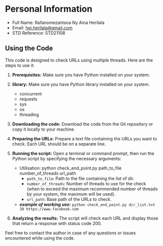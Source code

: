 # Personal Information

- Full Name: Rafanomezantsoa Ny Aina Herilala
- Email: hei.herilala@gmail.com
- STD Reference: STD21108

## Using the Code

This code is designed to check URLs using multiple threads. Here are the steps to use it:

1. **Prerequisites:** Make sure you have Python installed on your system.

2. **library:** Make sure you have Python library installed on your system.
    - concurrent
    - requests
    - sys
    - os
    - threading

3. **Downloading the code:** Download the code from the Git repository or copy it locally to your machine.

4. **Preparing the URLs:** Prepare a text file containing the URLs you want to check. Each URL should be on a separate line.

5. **Running the script:** Open a terminal or command prompt, then run the Python script by specifying the necessary arguments:
    - Utilisation: 
python check_end_point.py path_to_file number_of_threads url_path
        - `path_to_file`: Path to the file containing the list of dir.
        - `number_of_threads`: Number of threads to use for the check (when to exceed the maximum recommended number of threads by your system, the maximum will be used).
        - `url_path`: Base path of the URLs to check.
    - ***example of working use:*** 
`python check_end_point.py dir_list.txt 30 https://www.facebook.com `

6. **Analyzing the results:** The script will check each URL and display those that return a response with status code 200.

Feel free to contact the author in case of any questions or issues encountered while using the code.
